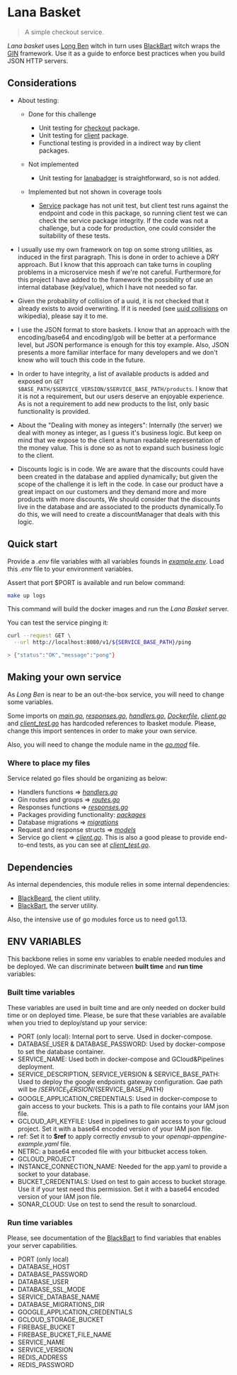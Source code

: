 # Lana Basket

> A simple checkout service.

_Lana basket_ uses [Long Ben](https://github.com/orov-io/lbasket) witch in turn uses [BlackBart](https://github.com/orov-io/BlackBart) witch wraps the [GIN](https://github.com/gin-gonic/gin) framework. Use it as a guide to enforce best practices when you build JSON HTTP servers.

## Considerations

* About testing:

  * Done for this challenge
    * Unit testing for [checkout](./packages/checkout/) package.
    * Unit testing for [client](./client) package.
    * Functional testing is provided in a indirect way by client packages.

  * Not implemented
    * Unit testing for [lanabadger](./packages/lanabadger/) is straightforward, so is not added.
  
  * Implemented but not shown in coverage tools
    * [Service](./service) package has not unit test, but client test runs against the endpoint and code in this package, so running client test we can check the service package integrity.
    If the code was not a challenge, but a code for production, one could consider the suitability of these tests.

* I usually use my own framework on top on some strong utilities, as induced in the first paragraph. This is done in order to achieve a DRY approach. But I know that this approach can take turns in coupling problems in a microservice mesh if we're not careful.
Furthermore,for this project I have added to the framework the possibility of use an internal database (key/value), which I have not needed so far.

* Given the probability of collision of a uuid, it is not checked that it already exists to avoid overwriting. If it is needed (see [uuid collisions](https://en.wikipedia.org/wiki/Universally_unique_identifier#Collisions) on wikipedia), please say it to me.

* I use the JSON format to store baskets. I know that an approach with the encoding/base64 and encoding/gob will be better at a performance level, but JSON performance is enough for this toy example. Also, JSON presents a more familiar interface for many developers and we don't know who will touch this code in the future.

* In order to have integrity, a list of available products is added and exposed on `GET $BASE_PATH/$SERVICE_VERSION/$SERVICE_BASE_PATH/products`. I know that it is not a requirement, but our users deserve an enjoyable experience. As is not a requirement to add new products to the list, only basic functionality is provided.

* About the "Dealing with money as integers": Internally (the server) we deal with money as integer, as I guess it's business logic.
But keep on mind that we expose to the client a human readable representation of the money value. This is done so as not to expand such business logic to the client.

* Discounts logic is in code. We are aware that the discounts could have been created in the database and applied dynamically; but given the scope of the challenge it is left in the code. In case our product have a great impact on our customers and they demand more and more products with more discounts, We should consider that the discounts live in the database and are associated to the products dynamically.To do this, we will need to create a discountManager that deals with this logic.

## Quick start

Provide a _.env_ file variables with all variables founds in _[example.env](./example.env)_. Load this _.env_ file to your environment variables.

Assert that port $PORT is available and run below command:

```Bash
make up logs
```

This command will build the docker images and run the _Lana Basket_ server.

You can test the service pinging it:

```Bash
curl --request GET \
  --url http://localhost:8080/v1/${SERVICE_BASE_PATH}/ping

> {"status":"OK","message":"pong"}
```

## Making your own service

As _Long Ben_ is near to be an out-the-box service, you will need to change some variables.

Some imports on _[main.go](./main.go)_, _[responses.go](./service/responses.go)_, _[handlers.go](./service/handlers.go)_, _[Dockerfile](./Dockerfile)_,  _[client.go](./client/client.go)_ and _[client_test.go](./client/client_test)_ has hardcoded references to lbasket module. Please, change this import sentences in order to make your own service.

Also, you will need to change the module name in the _[go.mod](./go.mod)_ file.

### Where to place my files

Service related go files should be organizing as below:

* Handlers functions => _[handlers.go](./service/handlers.go)_
* Gin routes and groups => _[routes.go](./service/routes.go)_
* Responses functions => _[responses.go](./service/responses.go)_
* Packages providing functionality: _[packages](./packages/README.md)_
* Database migrations => _[migrations](./migrations/README.md)_
* Request and response structs => _[models](./models)_
* Service go client => _[client.go](./client/client.go)_. This is also a good please to provide end-to-end tests, as you can see at _[client_test.go](./client/client_test.go)_.

## Dependencies

As internal dependencies, this module relies in some internal dependencies:

* [BlackBeard](https://github.com/orov-io/BlackBeard), the client utility.
* [BlackBart](https://github.com/orov-io/BlackBart), the server utility.

Also, the intensive use of go modules force us to need go1.13.

## ENV VARIABLES

This backbone relies in some env variables to enable needed modules and be deployed. We can discriminate between __built time__ and __run time__ variables:

### Built time variables

These variables are used in  built time and are only needed on docker build time or on deployed time. Please, be sure that these variables are available when you tried to deploy/stand up your service:

* PORT (only local): Internal port to serve. Used in docker-compose.
* DATABASE_USER & DATABASE_PASSWORD: Used by docker-compose to set the database container.
* SERVICE_NAME: Used both in docker-compose and GCloud&Pipelines deployment.
* SERVICE_DESCRIPTION, SERVICE_VERSION & SERVICE_BASE_PATH: Used to deploy the google endpoints gateway configuration. Gae path will be /${SERVICE_VERSION}/${SERVICE_BASE_PATH}
* GOOGLE_APPLICATION_CREDENTIALS: Used in docker-compose to gain access to your buckets. This is a path to file contains your IAM json file.
* GCLOUD_API_KEYFILE: Used in pipelines to gain access to your gcloud project. Set it with a base64 encoded version of your IAM json file.
* ref: Set it to __$ref__ to apply correctly _envsub_ to your _openapi-appengine-example.yaml_ file.
* NETRC: a base64 encoded file with your bitbucket access token.
* GCLOUD_PROJECT
* INSTANCE_CONNECTION_NAME: Needed for the app.yaml to provide a socket to your database.
* BUCKET_CREDENTIALS: Used on test to gain access to bucket storage. Use it if your test need this permission. Set it with a base64 encoded version of your IAM json file.
* SONAR_CLOUD: Use on test to send the result to sonarcloud.

### Run time variables

Please, see documentation of the [BlackBart](https://github.com/orov-io/BlackBart) to find variables that enables your server capabilities.

* PORT (only local)
* DATABASE_HOST
* DATABASE_PASSWORD
* DATABASE_USER
* DATABASE_SSL_MODE
* SERVICE_DATABASE_NAME
* DATABASE_MIGRATIONS_DIR
* GOOGLE_APPLICATION_CREDENTIALS
* GCLOUD_STORAGE_BUCKET
* FIREBASE_BUCKET
* FIREBASE_BUCKET_FILE_NAME
* SERVICE_NAME
* SERVICE_VERSION
* REDIS_ADDRESS
* REDIS_PASSWORD
